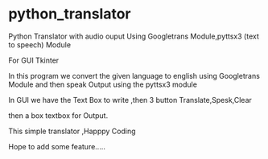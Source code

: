 # python_translator

Python Translator with audio ouput Using Googletrans Module,pyttsx3 (text to speech) Module

For GUI Tkinter 

In this program we convert the given language to english using Googletrans Module and then speak Output 
using the pyttsx3 module 

In GUI we have the Text Box to write ,then
3 button Translate,Spesk,Clear

then a box textbox for Output.

This simple translator ,Happpy Coding

Hope to add some feature.....

